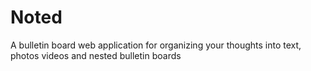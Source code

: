 # Noted
A bulletin board web application for organizing your thoughts into text, photos videos and nested bulletin boards
